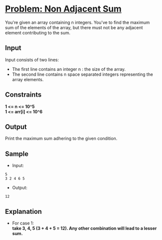 # [Problem: Non Adjacent Sum](https://my.newtonschool.co/playground/code/tu04kuged3du)

You're given an array containing n integers. You've to find the maximum sum of the elements of the array, but there must not be any adjacent element contributing to the sum.

## Input

Input consists of two lines:
- The first line contains an integer n : the size of the array.
- The second line contains n space separated integers representing the array elements.

## Constraints

**1 <= n <= 10^5 <br>
1 <= arr[i] <= 10^6**

## Output

Print the maximum sum adhering to the given condition.

## Sample

- Input:
```
5
3 2 4 6 5
```

- Output:
```
12
```

## Explanation

- For case 1: <br> **take 3, 4, 5 (3 + 4 + 5 = 12). Any other combination will lead to a lesser sum.**
